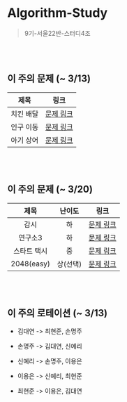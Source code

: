 # Algorithm-Study
> 9기-서울22반-스터디4조

<br></br>

## 이 주의 문제 (~ 3/13)
| 제목 | 링크 |
| :---: | :---: | 
| 치킨 배달 | [문제 링크](https://www.acmicpc.net/problem/15686) |
| 인구 이동 | [문제 링크](https://www.acmicpc.net/problem/16234) |
| 아기 상어 | [문제 링크](https://www.acmicpc.net/problem/16236) |

<br></br>

## 이 주의 문제 (~ 3/20)
| 제목 | 난이도 | 링크 |
| :---: | :---: | :---: | 
| 감시 | 하 | [문제 링크](https://www.acmicpc.net/problem/15683) |
| 연구소3 | 하 | [문제 링크](https://www.acmicpc.net/problem/17142) |
| 스타트 택시 | 중 | [문제 링크](https://www.acmicpc.net/problem/19238) |
| 2048(easy) | 상(선택) | [문제 링크](https://www.acmicpc.net/problem/12100) |

<br></br>

## 이 주의 로테이션 (~ 3/13)

- 김대연 -> 최현준, 손명주

- 손명주 -> 김대연, 신예리

- 신예리 -> 손명주, 이용은

- 이용은 -> 신예리, 최현준

- 최현준 -> 이용은, 김대연
